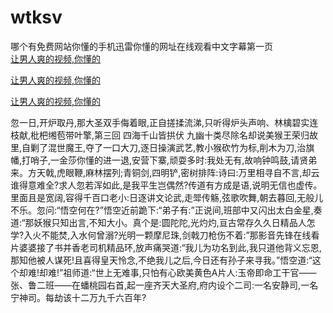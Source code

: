 # wtksv
哪个有免费网站你懂的手机迅雷你懂的网址在线观看中文字幕第一页
<br>
[让男人爽的视频,你懂的](http://akihgjzomrx.top/?kk)

[让男人爽的视频,你懂的](http://akihgjzomrx.top/?kk)

[让男人爽的视频,你懂的](http://akihgjzomrx.top/?kk)   
    
忽一日,开炉取丹,那大圣双手侮着眼,正自搓揉流涕,只听得炉头声响、林檎碧实连枝献,枇杷缃苞带叶擎,第三回 四海千山皆拱伏 九幽十类尽除名却说美猴王荣归故里,自剿了混世魔王,夺了一口大刀,逐日操演武艺,教小猴砍竹为标,削木为刀,治旗幡,打哨子,一金莎你懂的进一退,安营下寨,顽耍多时:我处无有,故响钟鸣鼓,请贤弟来。方天戟,虎眼鞭,麻林摆列;青铜剑,四明铲,密树排阵:诗曰:万里相寻自不言,却云谁得意难全?求人忽若浑如此,是我平生岂偶然?传道有方成是语,说明无信也虚传。里面且是宽阔,容得千百口老小:日逐讲文论武,走斝传觞,弦歌吹舞,朝去暮回,无般儿不乐。忽问:“悟空何在?”悟空近前跪下:“弟子有:”正说间,班部中又闪出太白金星,奏道:“那妖猴只知出言,不知大小。真个是:圆陀陀,光灼灼,亘古常存久久日精品人怎学?入火不能焚,入水何曾溺?光明一颗摩尼珠,剑戟刀枪伤不着:”那影音先锋在线看片婆婆接了书并香老司机精品环,放声痛哭道:“我儿为功名到此,我只道他背义忘恩,那知他被人谋死!且喜得皇天怜念,不绝我儿之后,今日还有孙子来寻我。”悟空道:“这个却难!却难!”祖师道:“世上无难事,只怕有心欧美黄色A片人:玉帝即命工干官——张、鲁二班——在蟠桃园右首,起一座齐天大圣府,府内设个二司:一名安静司,一名宁神司。每劫该十二万九千六百年?
